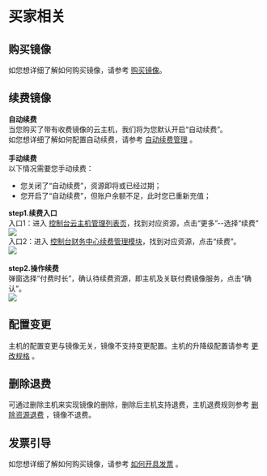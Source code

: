 <a name="WLveb"></a>
# 买家相关
<a name="QhDUH"></a>
## 购买镜像
如您想详细了解如何购买镜像，请参考 [购买镜像](/umarketplace/fast/purchaseimage)。
<a name="KwypH"></a>
## 续费镜像
**自动续费**<br />当您购买了带有收费镜像的云主机，我们将为您默认开启“自动续费”。<br />如您想详细了解如何配置自动续费，请参考 [自动续费管理](https://docs.ucloud.cn/renew/autorenew) 。<br /><br />**手动续费**<br />以下情况需要您手动续费：
- 您关闭了“自动续费”，资源即将或已经过期；
- 您开启了“自动续费”，但账户余额不足，此时您已重新充值；<br />

**step1.续费入口**<br />入口1：进入 [控制台云主机管理列表页](https://console.ucloud.cn/uhost/uhost?hpc=false&gpu=false)，找到对应资源，点击“更多”--选择“续费”<br />![](/umarketplace/images/续费入口.png)<br />
入口2：进入 [控制台财务中心续费管理模块](https://console.ucloud.cn/uaccount/batch_renew)，找到对应资源，点击“续费”。<br />![](/umarketplace/images/财务中心.png)<br /><br />
**step2.操作续费**<br />弹窗选择“付费时长”，确认待续费资源，即主机及关联付费镜像服务，点击“确认”。 <br />![](/umarketplace/images/续费时长.png) <br />
<a name="J8KFH"></a>
## 配置变更
主机的配置变更与镜像无关，镜像不支持变更配置。主机的升降级配置请参考 [更改规格](https://docs.ucloud.cn/uhost/guide/common?id=%e6%9b%b4%e6%94%b9%e8%a7%84%e6%a0%bc) 。
<a name="d8MH6"></a>
## 删除退费
可通过删除主机来实现镜像的删除，删除后主机支持退费，主机退费规则参考 [删除资源退费](https://docs.ucloud.cn/charge/refund) ，镜像不退费。
<a name="fKbXC"></a>
## 发票引导
如您想详细了解如何购买镜像，请参考 [如何开具发票](https://docs.ucloud.cn/invoice/apply) 。

